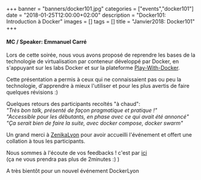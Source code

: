 +++
banner = "banners/docker101.jpg"
categories = ["events","docker101"]
date = "2018-01-25T12:00:00+02:00"
description = "Docker101: Introduction à Docker"
images = []
tags = []
title = "Janvier2018: Docker101"
+++

#### MC / Speaker: Emmanuel Carré
Lors de cette soirée, nous vous avons proposé de reprendre les bases de la technologie de virtualisation par conteneur développé par Docker, en s'appuyant sur les labs Docker et sur la plateforme [Play-With-Docker](https://labs.play-with-docker.com).

Cette présentation a permis à ceux qui ne connaissaient pas ou peu la technologie, d'apprendre à mieux l'utiliser et pour les plus avertis de faire quelques révisions :)

Quelques retours des participants recoltés "à chaud":  
_"Très bon talk, présenté de façon pragmatique et pratique !"_  
_"Accessible pour les débutants, en phase avec ce qui avait été annoncé"_  
_"Ça serait bien de faire la suite, avec docker compose, docker swarm"_  

Un grand merci à [ZenikaLyon](https://www.zenika.com) pour avoir accueilli l'événement et offert une collation à tous les participants.

Nous sommes à l'écoute de vos feedbacks ! c'est par [ici](https://docs.google.com/forms/d/e/1FAIpQLSdgNUXDp6o7PDvmNkx8J7B9uxtr8G5ExODWys-bpa79KVT6RA/viewform)  
(ça ne vous prendra pas plus de 2minutes :) )

A très bientôt pour un nouvel événement DockerLyon